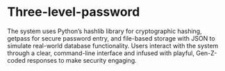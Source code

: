 # Three-level-password
The system uses Python’s hashlib library for cryptographic hashing, getpass for secure password entry, and file-based storage with JSON to simulate real-world database functionality. Users interact with the system through a clear, command-line interface and infused with playful, Gen-Z-coded responses to make security engaging.         
